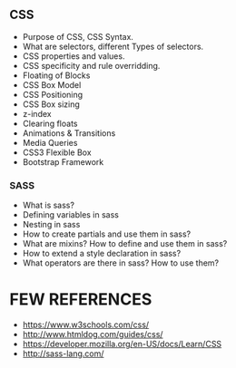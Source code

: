   ## CSS
  * Purpose of CSS, CSS Syntax.
  * What are selectors, different Types of selectors.
  * CSS properties and values.
  * CSS specificity and rule overridding.
  * Floating of Blocks
  * CSS Box Model
  * CSS Positioning
  * CSS Box sizing
  * z-index
  * Clearing floats
  * Animations & Transitions
  * Media Queries
  * CSS3 Flexible Box
  * Bootstrap Framework
  
  ### SASS   
  * What is sass?
  * Defining variables in sass
  * Nesting in sass
  * How to create partials and use them in sass?
  * What are mixins? How to define and use them in sass?
  * How to extend a style declaration in sass?
  * What operators are there in sass? How to use them?

# FEW REFERENCES
* https://www.w3schools.com/css/
* http://www.htmldog.com/guides/css/
* https://developer.mozilla.org/en-US/docs/Learn/CSS
* http://sass-lang.com/
